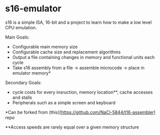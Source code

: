 # s16-emulator

s16 is a simple ISA, 16-bit and a project to learn how to make a low level CPU emulation.

Main Goals:
  - Configurable main memory size
  - Configurable cache size and replacement algorithms
  - Output a file containing changes in memory and functional units each cycle
  - Take s16 assembly from a file -> assemble microcode -> place in emulator memory*  

Secondary Goals:
  - cycle costs for every insruction, memory location**, cache accesses and stalls
  - Peripherals such as a simple screen and keyboard

*Can be forked from (this)[https://github.com/NaCl-5844/t16-assembler] repo

**Access speeds are rarely equal over a given memory structure
